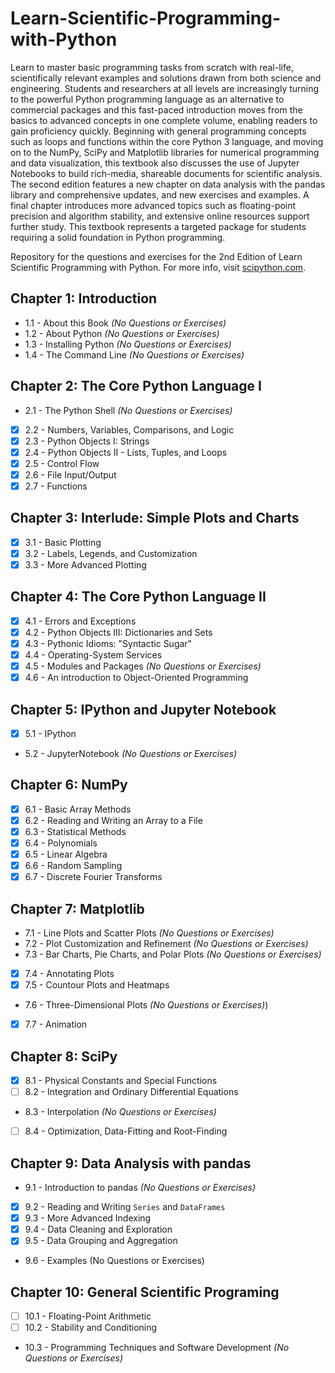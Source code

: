 # Learn-Scientific-Programming-with-Python

Learn to master basic programming tasks from scratch with real-life, scientifically relevant examples and solutions drawn from both science and engineering. Students and researchers at all levels are increasingly turning to the powerful Python programming language as an alternative to commercial packages and this fast-paced introduction moves from the basics to advanced concepts in one complete volume, enabling readers to gain proficiency quickly. Beginning with general programming concepts such as loops and functions within the core Python 3 language, and moving on to the NumPy, SciPy and Matplotlib libraries for numerical programming and data visualization, this textbook also discusses the use of Jupyter Notebooks to build rich-media, shareable documents for scientific analysis. The second edition features a new chapter on data analysis with the pandas library and comprehensive updates, and new exercises and examples. A final chapter introduces more advanced topics such as floating-point precision and algorithm stability, and extensive online resources support further study. This textbook represents a targeted package for students requiring a solid foundation in Python programming.

Repository for the questions and exercises for the 2nd Edition of Learn Scientific Programming with Python.
For more info, visit [scipython.com](https://scipython.com/).

## Chapter 1: Introduction

- 1.1 - About this Book _(No Questions or Exercises)_
- 1.2 - About Python _(No Questions or Exercises)_
- 1.3 - Installing Python _(No Questions or Exercises)_
- 1.4 - The Command Line _(No Questions or Exercises)_

## Chapter 2: The Core Python Language I

- 2.1 - The Python Shell _(No Questions or Exercises)_
- [x] 2.2 - Numbers, Variables, Comparisons, and Logic
- [x] 2.3 - Python Objects I: Strings
- [x] 2.4 - Python Objects II - Lists, Tuples, and Loops
- [x] 2.5 - Control Flow
- [x] 2.6 - File Input/Output
- [x] 2.7 - Functions

## Chapter 3: Interlude: Simple Plots and Charts

- [x] 3.1 - Basic Plotting
- [x] 3.2 - Labels, Legends, and Customization
- [x] 3.3 - More Advanced Plotting

## Chapter 4: The Core Python Language II

- [x] 4.1 - Errors and Exceptions
- [x] 4.2 - Python Objects III: Dictionaries and Sets
- [x] 4.3 - Pythonic Idioms: "Syntactic Sugar"
- [x] 4.4 - Operating-System Services
- [x] 4.5 - Modules and Packages _(No Questions or Exercises)_
- [x] 4.6 - An introduction to Object-Oriented Programming

## Chapter 5: IPython and Jupyter Notebook

- [x] 5.1 - IPython
- 5.2 - JupyterNotebook _(No Questions or Exercises)_

## Chapter 6: NumPy

- [x] 6.1 - Basic Array Methods
- [X] 6.2 - Reading and Writing an Array to a File
- [X] 6.3 - Statistical Methods
- [X] 6.4 - Polynomials
- [X] 6.5 - Linear Algebra
- [X] 6.6 - Random Sampling
- [X] 6.7 - Discrete Fourier Transforms

## Chapter 7: Matplotlib

- 7.1 - Line Plots and Scatter Plots _(No Questions or Exercises)_
- 7.2 - Plot Customization and Refinement _(No Questions or Exercises)_
- 7.3 - Bar Charts, Pie Charts, and Polar Plots _(No Questions or Exercises)_
- [X] 7.4 - Annotating Plots
- [X] 7.5 - Countour Plots and Heatmaps
- 7.6 - Three-Dimensional Plots _(No Questions or Exercises)_)
- [X] 7.7 - Animation

## Chapter 8: SciPy

- [X] 8.1 - Physical Constants and Special Functions
- [ ] 8.2 - Integration and Ordinary Differential Equations
- 8.3 - Interpolation _(No Questions or Exercises)_
- [ ] 8.4 - Optimization, Data-Fitting and Root-Finding

## Chapter 9: Data Analysis with pandas

- 9.1 - Introduction to pandas _(No Questions or Exercises)_
- [X] 9.2 - Reading and Writing `Series` and `DataFrames`
- [X] 9.3 - More Advanced Indexing
- [X] 9.4 - Data Cleaning and Exploration
- [X] 9.5 - Data Grouping and Aggregation
- 9.6 - Examples (No Questions or Exercises)

## Chapter 10: General Scientific Programing

- [ ] 10.1 - Floating-Point Arithmetic
- [ ] 10.2 - Stability and Conditioning
- 10.3 - Programming Techniques and Software Development _(No Questions or Exercises)_
